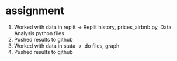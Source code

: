 # assignment
1. Worked with data in replit -> Replit history, prices_airbnb.py, Data Analysis python files
2. Pushed results to github
3. Worked with data in stata -> .do files, graph
4. Pushed results to github
